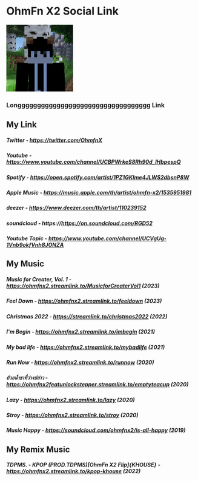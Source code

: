 # OhmFn X2 Social Link
![alt text](https://github.com/OhmFnX2/Social-Link/blob/main/unnamed%20(1).jpg "MY ICON")
### Longggggggggggggggggggggggggggggggggg Link
## My Link
##### Twitter - https://twitter.com/OhmfnX
##### Youtube - https://www.youtube.com/channel/UCBPWrkeS8Rh90d_IHbpespQ
##### Spotify - https://open.spotify.com/artist/1PZ1GKlme4JLWS2dbsnP8W
##### Apple Music - https://music.apple.com/th/artist/ohmfn-x2/1535951981
##### deezer - https://www.deezer.com/th/artist/110239152
##### soundcloud - https://https://on.soundcloud.com/RGD52
##### Youtube Topic - https://www.youtube.com/channel/UCVgUg-1Vnb9okfVnh8JONZA
## My Music
##### Music for Creater, Vol. 1 - https://ohmfnx2.streamlink.to/MusicforCreaterVol1 (2023)
##### Feel Down - https://ohmfnx2.streamlink.to/feeldown (2023)
##### Christmas 2022 - https://streamlink.to/christmas2022 (2022)
##### I'm Begin - https://ohmfnx2.streamlink.to/imbegin (2021)
##### My bad life - https://ohmfnx2.streamlink.to/mybadlife (2021)
##### Run Now - https://ohmfnx2.streamlink.to/runnow (2020)
##### ถ้วยน้ำชาที่ว่างปล่าว - https://ohmfnx2featunlockstepper.streamlink.to/emptyteacup (2020)
##### Lazy - https://ohmfnx2.streamlink.to/lazy (2020)
##### Stroy - https://ohmfnx2.streamlink.to/stroy (2020)
##### Music Happy - https://soundcloud.com/ohmfnx2/is-all-happy (2019)
## My Remix Music
##### TDPMS. - KPOP (PROD.TDPMS)[OhmFn X2 Flip]{KHOUSE} - https://ohmfnx2.streamlink.to/kpop-khouse (2022)
